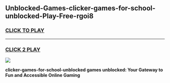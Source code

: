 
## Unblocked-Games-clicker-games-for-school-unblocked-Play-Free-rgoi8
<h3>
<a href="https://premium76.site?title=clicker-games-for-school-unblocked&ref=23A">CLICK TO PLAY</a></h3>
<hr>

<h3>
<a href="https://premium76.site?title=clicker-games-for-school-unblocked&ref=23A">CLICK 2 PLAY</a>
  
</h3>

<a href="https://premium76.site?title=clicker-games-for-school-unblocked&ref=23A"><img src="https://clearcache.store/games.png"></a>


**clicker-games-for-school-unblocked games unblocked: Your Gateway to Fun and Accessible Online Gaming**
